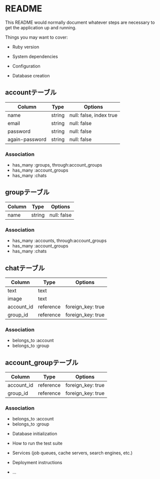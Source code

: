 # README

This README would normally document whatever steps are necessary to get the
application up and running.

Things you may want to cover:

* Ruby version

* System dependencies

* Configuration

* Database creation

## accountテーブル
|Column|Type|Options|
|------|----|-------|
|name|string|null: false, index true|
|email|string|null: false|
|password|string|null: false|
|again-password|string|null: false|
### Association
- has_many :groups, through:account_groups
- has_many :account_groups
- has_many :chats

## groupテーブル
|Column|Type|Options|
|------|----|-------|
|name|string|null: false|
### Association
- has_many :accounts, through:account_groups
- has_many :account_groups
- has_many :chats

## chatテーブル
|Column|Type|Options|
|------|----|-------|
|text|text|
|image|text||
|account_id|reference|foreign_key: true|
|group_id|reference|foreign_key: true|
### Association
- belongs_to :account
- belongs_to :group

## account_groupテーブル
|Column|Type|Options|
|------|----|-------|
|account_id|reference|foreign_key: true|
|group_id|reference|foreign_key: true|
### Association
- belongs_to :account
- belongs_to :group



* Database initialization

* How to run the test suite

* Services (job queues, cache servers, search engines, etc.)

* Deployment instructions

* ...
